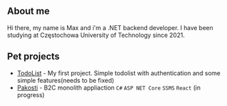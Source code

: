 ## About me
Hi there, my name is Max and i'm a .NET backend developer. I have been studying at Częstochowa University of Technology since 2021.

## Pet projects
- [TodoList](https://github.com/Maxaytt/TodoList) - My first project. Simple todolist with authentication and some simple features(needs to be fixed)
- [Pakosti](https://github.com/Maxaytt/TodoList/Pakosti) - B2C monolith appliaction ```C#``` ```ASP NET Core``` ```SSMS``` ```React``` (in progress)
